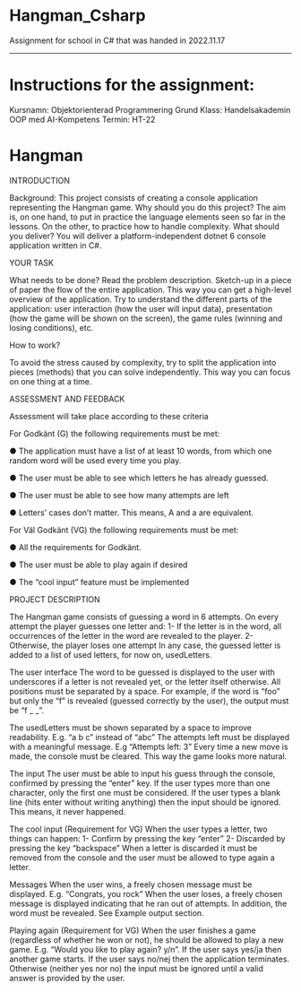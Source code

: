 # Hangman_Csharp
Assignment for school in C# that was handed in 2022.11.17

---------------------------------------------------------

# Instructions for the assignment:

Kursnamn: Objektorienterad Programmering Grund
Klass: Handelsakademin OOP med AI-Kompetens
Termin: HT-22

# Hangman
INTRODUCTION

Background: This project consists of creating a console application representing the Hangman game.
Why should you do this project? The aim is, on one hand, to put in practice the language elements seen so far in 
the lessons. On the other, to practice how to handle complexity.
What should you deliver? You will deliver a platform-independent dotnet 6 console application written in C#.

YOUR TASK 

What needs to be done? 
Read the problem description. Sketch-up in a piece of paper the flow of the 
entire application. This way you can get a high-level overview of the application. 
Try to understand the different parts of the application: user interaction (how 
the user will input data), presentation (how the game will be shown on the 
screen), the game rules (winning and losing conditions), etc. 

How to work? 

To avoid the stress caused by complexity, try to split the application into pieces 
(methods) that you can solve independently. This way you can focus on one 
thing at a time.

ASSESSMENT AND FEEDBACK

Assessment will take place according to these criteria

For Godkänt (G) the following requirements must be met:

● The application must have a list of at least 10 words, from which one random word will be used every time you play.

● The user must be able to see which letters he has already guessed.

● The user must be able to see how many attempts are left

● Letters’ cases don’t matter. This means, A and a are equivalent.

For Väl Godkänt (VG) the following requirements must be met:

● All the requirements for Godkänt.

● The user must be able to play again if desired

● The “cool input” feature must be implemented


PROJECT DESCRIPTION

The Hangman game consists of guessing a word in 6 attempts.
On every attempt the player guesses one letter and:
1- If the letter is in the word, all occurrences of the letter in the word are revealed to the player.
2- Otherwise, the player loses one attempt
In any case, the guessed letter is added to a list of used letters, for now on, usedLetters.

The user interface
The word to be guessed is displayed to the user with underscores if a letter is not revealed yet, or the letter itself otherwise. 
All positions must be separated by a space. For example, if the word is “foo” but only the “f” is revealed (guessed correctly 
by the user), the output must be “f _ _”. 

The usedLetters must be shown separated by a space to improve readability. E.g. “a b c” instead of “abc”
The attempts left must be displayed with a meaningful message. E.g “Attempts left: 3”
Every time a new move is made, the console must be cleared. This way the game looks more natural.

The input
The user must be able to input his guess through the console, confirmed by pressing the “enter” key. If the user types more 
than one character, only the first one must be considered. If the user types a blank line (hits enter without writing anything) 
then the input should be ignored. This means, it never happened.

The cool input (Requirement for VG)
When the user types a letter, two things can happen:
1- Confirm by pressing the key “enter”
2- Discarded by pressing the key “backspace”
When a letter is discarded it must be removed from the console and the user must be allowed to type again a letter.

Messages
When the user wins, a freely chosen message must be displayed. E.g. “Congrats, you rock”
When the user loses, a freely chosen message is displayed indicating that he ran out of attempts. In addition, the word 
must be revealed. See Example output section.

Playing again (Requirement for VG)
When the user finishes a game (regardless of whether he won or not), he should be allowed to play a new game. E.g. 
“Would you like to play again? y/n”. If the user says yes/ja then another game starts. If the user says no/nej then the 
application terminates. Otherwise (neither yes nor no) the input must be ignored until a valid answer is provided by the 
user.

